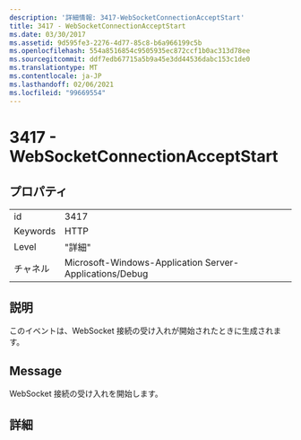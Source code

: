 ```yaml
---
description: '詳細情報: 3417-WebSocketConnectionAcceptStart'
title: 3417 - WebSocketConnectionAcceptStart
ms.date: 03/30/2017
ms.assetid: 9d595fe3-2276-4d77-85c8-b6a966199c5b
ms.openlocfilehash: 554a8516854c9505935ec872ccf1b0ac313d78ee
ms.sourcegitcommit: ddf7edb67715a5b9a45e3dd44536dabc153c1de0
ms.translationtype: MT
ms.contentlocale: ja-JP
ms.lasthandoff: 02/06/2021
ms.locfileid: "99669554"
---
```

# <a name="3417---websocketconnectionacceptstart"></a>3417 - WebSocketConnectionAcceptStart

## <a name="properties"></a>プロパティ  
  
|||  
|-|-|  
|id|3417|  
|Keywords|HTTP|  
|Level|"詳細"|  
|チャネル|Microsoft-Windows-Application Server-Applications/Debug|  
  
## <a name="description"></a>説明  

 このイベントは、WebSocket 接続の受け入れが開始されたときに生成されます。  
  
## <a name="message"></a>Message  

 WebSocket 接続の受け入れを開始します。  
  
## <a name="details"></a>詳細
